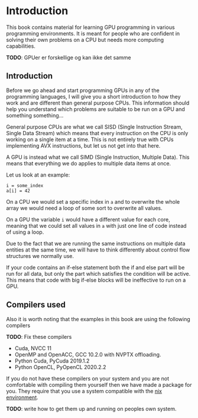 # Introduction
This book contains material for learning GPU programming in various programming
environments. It is meant for people who are confident in solving their own
problems on a CPU but needs more computing capabilities.

__TODO__: GPUer er forskellige og kan ikke det samme

Introduction
------------
Before we go ahead and start programming GPUs in any of the programming
languages, I will give you a short introduction to how they work and are
different than general purpose CPUs. This information should help you understand
which problems are suitable to be run on a GPU and something something...

General purpose CPUs are what we call SISD (Single Instruction Stream,
Single Data Stream) which means that every instruction on the CPU is only
working on a single item at a time. This is not entirely true with CPUs
implementing AVX instructions, but let us not get into that here.

A GPU is instead what we call SIMD (Single Instruction, Multiple Data).
This means that everything we do applies to multiple data items at once.

Let us look at an example:
```
i = some_index
a[i] = 42
```

On a CPU we would set a specific index in `a` and to overwrite the whole array
we would need a loop of some sort to overwrite all values.

On a GPU the variable `i` would have a different value for each core, meaning
that we could set all values in `a` with just one line of code instead of using
a loop.

Due to the fact that we are running the same instructions on multiple data
entities at the same time, we will have to think differently about control flow
structures we normally use.

If your code contains an if-else statement both the if and else part will be run
for all data, but only the part which satisfies the condition will be active.
This means that code with big if-else blocks will be ineffective to run on a
GPU.

Compilers used
--------------
Also it is worth noting that the examples in this book are using the following
compilers

__TODO__: Fix these compilers

- Cuda, NVCC 11
- OpenMP and OpenACC, GCC 10.2.0 with NVPTX offloading.
- Python Cuda, PyCuda 2019.1.2
- Python OpenCL, PyOpenCL 2020.2.2

If you do not have these compilers on your system and you are not comfortable
with compiling them yourself then we have made a package for you. They require
that you use a system compatible with the [nix environment](https://nixos.org).

__TODO__: write how to get them up and running on peoples own system.
